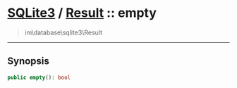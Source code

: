 # [SQLite3](sqlite.md) / [Result](sqlite-Result.md) :: empty
 > im\database\sqlite3\Result
____

## Synopsis
```php
public empty(): bool
```
